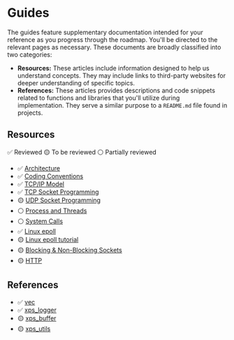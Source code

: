 # Guides

The guides feature supplementary documentation intended for your reference as you progress through the roadmap. You'll be directed to the relevant pages as necessary. These documents are broadly classified into two categories:

- **Resources:** These articles include information designed to help us understand concepts. They may include links to third-party websites for deeper understanding of specific topics.
- **References:** These articles provides descriptions and code snippets related to functions and libraries that you'll utilize during implementation. They serve a similar purpose to a `README.md` file found in projects.

## Resources

✅ Reviewed
🟡 To be reviewed
⚪ Partially reviewed

- ✅ [Architecture](/guides/resources/architecture)
- ✅ [Coding Conventions](/guides/resources/coding-conventions)
- ✅ [TCP/IP Model](/guides/resources/tcp-ip-model)
- ✅ [TCP Socket Programming](/guides/resources/tcp-socket-programming)
- 🟡 [UDP Socket Programming](/guides/resources/udp-socket-programming)
- ⚪ [Process and Threads](/guides/resources/process-and-threads)
- ⚪ [System Calls](/guides/resources/system-calls)
- ✅ [Linux epoll](/guides/resources/introduction-to-linux-epoll)
- 🟡 [Linux epoll tutorial](/guides/resources/linux-epoll-tutorial)
- 🟡 [Blocking & Non-Blocking Sockets](/guides/resources/blocking-and-non-blocking-sockets)
- 🟡 [HTTP](/guides/resources/http)


## References

- ✅ [vec](/guides/references/vec)
- ✅ [xps_logger](/guides/references/xps_logger)
- 🟡 [xps_buffer](/guides/references/xps_buffer)
- 🟡 [xps_utils](/guides/references/xps_utils)

